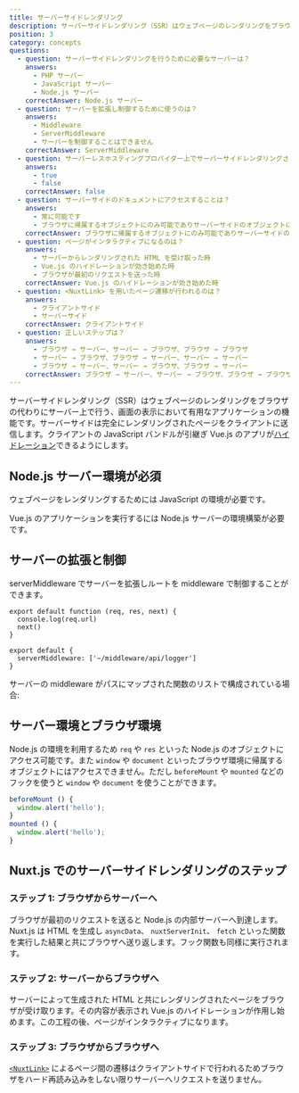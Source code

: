 ```yaml
---
title: サーバーサイドレンダリング
description: サーバーサイドレンダリング（SSR）はウェブページのレンダリングをブラウザの代わりにサーバー上で行う、画面の表示において有用なアプリケーションの機能です。
position: 3
category: concepts
questions:
  - question: サーバーサイドレンダリングを行うために必要なサーバーは？
    answers:
      - PHP サーバー
      - JavaScript サーバー
      - Node.js サーバー
    correctAnswer: Node.js サーバー
  - question: サーバーを拡張し制御するために使うのは？
    answers:
      - Middleware
      - ServerMiddleware
      - サーバーを制御することはできません
    correctAnswer: ServerMiddleware
  - question: サーバーレスホスティングプロバイダー上でサーバーサイドレンダリングされたアプリをホスティングすることは可能です
    answers:
      - true
      - false
    correctAnswer: false
  - question: サーバーサイドのドキュメントにアクセスすることは？
    answers:
      - 常に可能です
      - ブラウザに帰属するオブジェクトにのみ可能でありサーバーサイドのオブジェクトにはできません
    correctAnswer: ブラウザに帰属するオブジェクトにのみ可能でありサーバーサイドのオブジェクトにはできません
  - question: ページがインタラクティブになるのは？
    answers:
      - サーバーからレンダリングされた HTML を受け取った時
      - Vue.js のハイドレーションが効き始めた時
      - ブラウザが最初のリクエストを送った時
    correctAnswer: Vue.js のハイドレーションが効き始めた時
  - question: <NuxtLink> を用いたページ遷移が行われるのは？
    answers:
      - クライアントサイド
      - サーバーサイド
    correctAnswer: クライアントサイド
  - question: 正しいステップは？
    answers:
      - ブラウザ → サーバー、サーバー → ブラウザ、ブラウザ → ブラウザ
      - サーバー → ブラウザ、ブラウザ → サーバー、サーバー → サーバー
      - ブラウザ → サーバー、サーバー → ブラウザ、ブラウザ → サーバー
    correctAnswer: ブラウザ → サーバー、サーバー → ブラウザ、ブラウザ → ブラウザ
---
```


サーバーサイドレンダリング（SSR）はウェブページのレンダリングをブラウザの代わりにサーバー上で行う、画面の表示において有用なアプリケーションの機能です。サーバーサイドは完全にレンダリングされたページをクライアントに送信します。クライアントの JavaScript バンドルが引継ぎ Vue.js のアプリが[ハイドレーション](https://ssr.vuejs.org/ja/guide/hydration.html)できるようにします。

## Node.js サーバー環境が必須

ウェブページをレンダリングするためには JavaScript の環境が必要です。

Vue.js のアプリケーションを実行するには Node.js サーバーの環境構築が必要です。

## サーバーの拡張と制御

serverMiddleware でサーバーを拡張しルートを middleware で制御することができます。

```js{}[middleware/api/logger.js]
export default function (req, res, next) {
  console.log(req.url)
  next()
}
```

```js{}[nuxt.config.js]
export default {
  serverMiddleware: ['~/middleware/api/logger']
}
```

サーバーの middleware がパスにマップされた関数のリストで構成されている場合:

## サーバー環境とブラウザ環境

Node.js の環境を利用するため `req` や `res` といった Node.js のオブジェクトにアクセス可能です。また `window` や `document` といったブラウザ環境に帰属するオブジェクトにはアクセスできません。ただし `beforeMount` や `mounted` などのフックを使うと `window` や `document` を使うことができます。

```js
beforeMount () {
  window.alert('hello');
}
mounted () {
  window.alert('hello');
}
```

## Nuxt.js でのサーバーサイドレンダリングのステップ

### ステップ 1: ブラウザからサーバーへ

ブラウザが最初のリクエストを送ると Node.js の内部サーバーへ到達します。Nuxt.js は HTML を生成し `asyncData`、 `nuxtServerInit`、 `fetch` といった関数を実行した結果と共にブラウザへ送り返します。フック関数も同様に実行されます。

### ステップ 2: サーバーからブラウザへ

サーバーによって生成された HTML と共にレンダリングされたページをブラウザが受け取ります。その内容が表示され Vue.js のハイドレーションが作用し始めます。この工程の後、ページがインタラクティブになります。

### ステップ 3: ブラウザからブラウザへ

[`<NuxtLink>`](/docs/2.x/features/nuxt-components#nuxtlink-コンポーネント) によるページ間の遷移はクライアントサイドで行われるためブラウザをハード再読み込みをしない限りサーバーへリクエストを送りません。

<quiz :questions="questions"></quiz>
